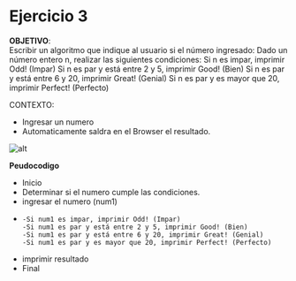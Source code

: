 # Ejercicio 3
**OBJETIVO**:  
Escribir un algoritmo que indique al usuario si el número ingresado: 
Dado un número entero n, realizar las siguientes condiciones:
Si n es impar, imprimir Odd! (Impar)
Si n es par y está entre 2 y 5, imprimir Good! (Bien)
Si n es par y está entre 6 y 20, imprimir Great! (Genial)
Si n es par y es mayor que 20, imprimir Perfect! (Perfecto)

CONTEXTO:
* Ingresar un numero 
* Automaticamente saldra en el Browser el resultado.
  
![alt](http://4.1m.yt/Eao9EDv.jpg)

**Peudocodigo**
* Inicio
* Determinar si el numero cumple las condiciones.
* ingresar el numero (num1)
*     -Si num1 es impar, imprimir Odd! (Impar)
      -Si num1 es par y está entre 2 y 5, imprimir Good! (Bien)
      -Si num1 es par y está entre 6 y 20, imprimir Great! (Genial)
      -Si num1 es par y es mayor que 20, imprimir Perfect! (Perfecto)
* imprimir resultado
* Final
